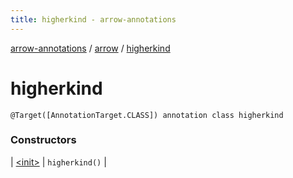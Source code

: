 ```yaml
---
title: higherkind - arrow-annotations
---
```


[arrow-annotations](../../index.html) / [arrow](../index.html) / [higherkind](./index.html)

# higherkind

`@Target([AnnotationTarget.CLASS]) annotation class higherkind`

### Constructors

| [&lt;init&gt;](-init-.html) | `higherkind()` |

